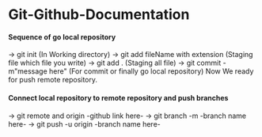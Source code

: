 # Git-Github-Documentation
#### Sequence of go local repository
-> git init (In Working directory)
-> git add fileName with extension (Staging file which file you write)
-> git add . (Staging all file)
-> git commit -m"message here" (For commit or finally go local repository)
Now We ready for push remote repository.

#### Connect local repository to remote repository and push branches
-> git remote and origin -github link here-
-> git branch -m -branch name here-
-> git push -u origin -branch name here-
